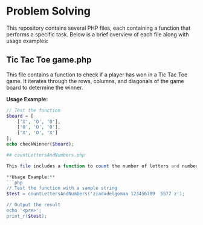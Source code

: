 # Problem Solving

This repository contains several PHP files, each containing a function that performs a specific task. Below is a brief overview of each file along with usage examples:

## Tic Tac Toe game.php

This file contains a function to check if a player has won in a Tic Tac Toe game. It iterates through the rows, columns, and diagonals of the game board to determine the winner.

**Usage Example:**
```php
// Test the function
$board = [
    ['X', 'O', 'O'],
    ['O', 'O', 'O'],
    ['X', 'O', 'X']
];
echo checkWinner($board);

## countLettersAndNumbers.php

This file includes a function to count the number of letters and numbers in a given string. It iterates through each character in the string and increments the count for letters and numbers accordingly.

**Usage Example:**
```php
// Test the function with a sample string
$test = countLettersAndNumbers('ziadadelgomaa 123456789  5577 z');

// Output the result
echo '<pre>';
print_r($test);
